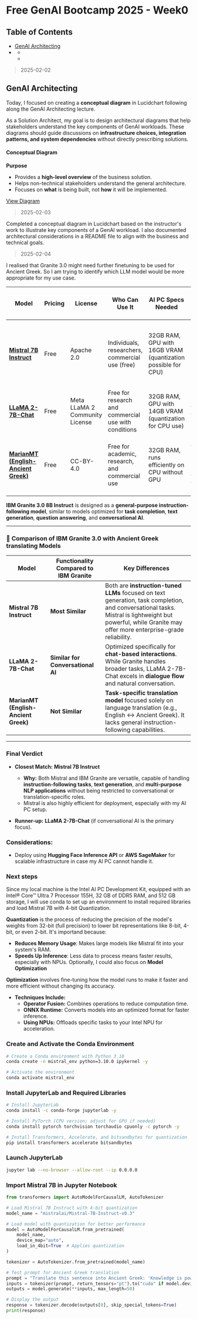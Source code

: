 # Free GenAI Bootcamp 2025 - Week0

## Table of Contents

- [GenAI Architecting](#genai-architecting)
- [](#)
  - [](#)
  - [](#)

> 2025-02-02

## GenAI Architecting

Today, I focused on creating a **conceptual diagram** in Lucidchart following along the GenAI Architecting lecture.  

As a Solution Architect, my goal is to design architectural diagrams that help stakeholders understand the key components of GenAI workloads. 
These diagrams should guide discussions on **infrastructure choices, integration patterns, and system dependencies** without directly prescribing solutions.  

#### Conceptual Diagram  
**Purpose**  
- Provides a **high-level overview** of the business solution.  
- Helps non-technical stakeholders understand the general architecture.  
- Focuses on **what** is being built, not **how** it will be implemented.  

[View Diagram](https://lucid.app/lucidchart/86d79ef3-7e66-4ae4-aa6b-e58b7ef201c2/edit?viewport_loc=-77%2C175%2C2992%2C1391%2C0_0&invitationId=inv_86590b77-e099-4abc-bdb6-96519ed9ea43)


> 2025-02-03

Completed a conceptual diagram in Lucidchart based on the instructor's work to illustrate key components of a GenAI workload. I also documented architectural considerations in a README file to align with the business and technical goals.

> 2025-02-04

I realised that Granite 3.0 might need further finetuning to be used for Ancient Greek. So I am trying to identify which LLM model would be more appropriate for my use case. 

| **Model**                 | **Pricing** | **License**                           | **Who Can Use It**                                              | **AI PC Specs Needed**                                         | **Use Case & Business Model Alignment**                                                                 |
|---------------------------|-------------|--------------------------------------|-----------------------------------------------------------------|----------------------------------------------------------------|---------------------------------------------------------------------------------------------------------|
| **[Mistral 7B Instruct](https://huggingface.co/mistralai/Mistral-7B-Instruct-v0.3)**  | Free        | Apache 2.0                           | Individuals, researchers, commercial use (free)                 | 32GB RAM, GPU with 16GB VRAM (quantization possible for CPU)    | Text generation, language learning activities, aligns well with interactive lessons                      |
| **[LLaMA 2-7B-Chat](https://huggingface.co/meta-llama/Llama-2-7b-chat-hf)**       | Free        | Meta LLaMA 2 Community License       | Free for research and commercial use with conditions            | 32GB RAM, GPU with 14GB VRAM (quantization for CPU use)         | Conversational AI, chatbot features, great for language practice scenarios                              |
| **[MarianMT (English-Ancient Greek)](https://huggingface.co/docs/transformers/en/model_doc/marian#marianmt)** | Free        | CC-BY-4.0                             | Free for academic, research, and commercial use                 | 32GB RAM, runs efficiently on CPU without GPU                   | Translation tasks, vocabulary exercises, aligns with translation-focused modules                        |


**IBM Granite 3.0 8B Instruct** is designed as a **general-purpose instruction-following model**, similar to models optimized for **task completion**, **text generation**, **question answering**, and **conversational AI**.

---

### 🚀 **Comparison of IBM Granite 3.0 with Ancient Greek translating Models**

| **Model**                   | **Functionality Compared to IBM Granite** | **Key Differences** |
|-----------------------------|-------------------------------------------|---------------------|
| **Mistral 7B Instruct**     |  **Most Similar**                        | Both are **instruction-tuned LLMs** focused on text generation, task completion, and conversational tasks. Mistral is lightweight but powerful, while Granite may offer more enterprise-grade reliability. |
| **LLaMA 2-7B-Chat**         |  **Similar for Conversational AI**       | Optimized specifically for **chat-based interactions**. While Granite handles broader tasks, LLaMA 2-7B-Chat excels in **dialogue flow** and natural conversation. |
| **MarianMT (English-Ancient Greek)**|  **Not Similar**                        | **Task-specific translation model** focused solely on language translation (e.g., English ↔ Ancient Greek). It lacks general instruction-following capabilities. |

---

###  **Final Verdict**

-  **Closest Match:** **Mistral 7B Instruct**  
   - **Why:** Both Mistral and IBM Granite are versatile, capable of handling **instruction-following tasks**, **text generation**, and **multi-purpose NLP applications** without being restricted to conversational or translation-specific roles.  
   - Mistral is also highly efficient for deployment, especially with my AI PC setup.  

-  **Runner-up:** **LLaMA 2-7B-Chat** (if conversational AI is the primary focus).


### Considerations:
- Deploy using **Hugging Face Inference API** or **AWS SageMaker** for scalable infrastructure in case my AI PC cannot handle it.

### Next steps

Since my local machine is the Intel AI PC Development Kit, equipped with an Intel® Core™ Ultra 7 Processor 155H, 32 GB of DDR5 RAM, and 512 GB storage, 
I will use conda to set up an environment to install required libraries and load Mistral 7B with 4-bit Quantization.

**Quantization** is the process of reducing the precision of the model's weights from 32-bit (full precision) to lower bit representations like 8-bit, 4-bit, or even 2-bit.
It's importand because:
- **Reduces Memory Usage**: Makes large models like Mistral fit into your system's RAM.
- **Speeds Up Inference**: Less data to process means faster results, especially with NPUs.
Optionally, I could also focus on **Model Optimization**

**Optimization** involves fine-tuning how the model runs to make it faster and more efficient without changing its accuracy.

- **Techniques Include:**  
  - **Operator Fusion:** Combines operations to reduce computation time.  
  - **ONNX Runtime:** Converts models into an optimized format for faster inference.  
  - **Using NPUs:** Offloads specific tasks to your Intel NPU for acceleration.


### Create and Activate the Conda Environment

```bash
# Create a Conda environment with Python 3.10
conda create -n mistral_env python=3.10.0 ipykernel -y

# Activate the environment
conda activate mistral_env
```


### Install JupyterLab and Required Libraries

```bash
# Install JupyterLab
conda install -c conda-forge jupyterlab -y

# Install PyTorch (CPU version; adjust for GPU if needed)
conda install pytorch torchvision torchaudio cpuonly -c pytorch -y

# Install Transformers, Accelerate, and bitsandbytes for quantization
pip install transformers accelerate bitsandbytes
```


### Launch JupyterLab

```bash
jupyter lab --no-browser --allow-root --ip 0.0.0.0
```

### Import Mistral 7B in Jupyter Notebook


```python
from transformers import AutoModelForCausalLM, AutoTokenizer

# Load Mistral 7B Instruct with 4-bit quantization
model_name = "mistralai/Mistral-7B-Instruct-v0.3"

# Load model with quantization for better performance
model = AutoModelForCausalLM.from_pretrained(
    model_name,
    device_map="auto",
    load_in_4bit=True  # Applies quantization
)

tokenizer = AutoTokenizer.from_pretrained(model_name)

# Test prompt for Ancient Greek translation
prompt = "Translate this sentence into Ancient Greek: 'Knowledge is power.'"
inputs = tokenizer(prompt, return_tensors="pt").to("cuda" if model.device.type == "cuda" else "cpu")
outputs = model.generate(**inputs, max_length=50)

# Display the output
response = tokenizer.decode(outputs[0], skip_special_tokens=True)
print(response)
```
